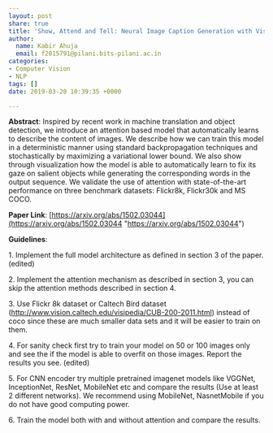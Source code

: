 ```yaml
---
layout: post
share: true
title: 'Show, Attend and Tell: Neural Image Caption Generation with Visual Attention'
author:
  name: Kabir Ahuja
  email: f2015791@pilani.bits-pilani.ac.in
categories:
- Computer Vision
- NLP
tags: []
date: 2019-03-20 10:39:35 +0000

---
```

**Abstract**: Inspired by recent work in machine translation and object detection, we introduce an attention based model that automatically learns to describe the content of images. We describe how we can train this model in a deterministic manner using standard backpropagation techniques and stochastically by maximizing a variational lower bound. We also show through visualization how the model is able to automatically learn to fix its gaze on salient objects while generating the corresponding words in the output sequence. We validate the use of attention with state-of-the-art performance on three benchmark datasets: Flickr8k, Flickr30k and MS COCO.

**Paper Link**: [https://arxiv.org/abs/1502.03044](https://arxiv.org/abs/1502.03044 "https://arxiv.org/abs/1502.03044")

**Guidelines**:

1\. Implement the full model architecture as defined in section 3 of the paper. (edited)

2\. Implement the attention mechanism as described in section 3, you can skip the attention methods described in section 4.

3\. Use Flickr 8k dataset or Caltech Bird dataset (http://www.vision.caltech.edu/visipedia/CUB-200-2011.html) instead of coco since these are much smaller data sets and it will be easier to train on them.

4\. For sanity check first try to train your model on 50 or 100 images only and see the if the model is able to overfit on those images. Report the results you see. (edited)

5\. For CNN encoder try multiple pretrained imagenet models like VGGNet, InceptionNet, ResNet, MobileNet etc and compare the results (Use at least 2 different networks). We recommend using MobileNet, NasnetMobile if you do not have good computing power.

6\. Train the model both with and without attention and compare the results.